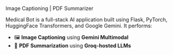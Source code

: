 Image Captioning | PDF Summarizer

Medical Bot is a full-stack AI application built using Flask, PyTorch, HuggingFace Transformers, and Google Gemini. It performs:

- 🖼️ **Image Captioning** using **Gemini Multimodal**
- 📄 **PDF Summarization** using **Groq-hosted LLMs**
  
